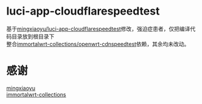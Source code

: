 # luci-app-cloudflarespeedtest
基于[mingxiaoyu/luci-app-cloudflarespeedtest](https://github.com/mingxiaoyu/luci-app-cloudflarespeedtest)修改，强迫症患者，仅把编译代码目录放到根目录下  
整合[immortalwrt-collections/openwrt-cdnspeedtest](https://github.com/immortalwrt-collections/openwrt-cdnspeedtest)依赖，其余均未改动。  
# 感谢  
[mingxiaoyu](https://github.com/mingxiaoyu)  
[immortalwrt-collections](https://github.com/immortalwrt-collections)
